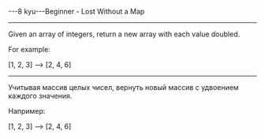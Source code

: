 ---8 kyu---Beginner - Lost Without a Map

---

Given an array of integers, return a new array with each value doubled.

For example:

[1, 2, 3] --> [2, 4, 6]

---

Учитывая массив целых чисел, вернуть новый массив с удвоением каждого значения.

Например:

[1, 2, 3] --> [2, 4, 6]
